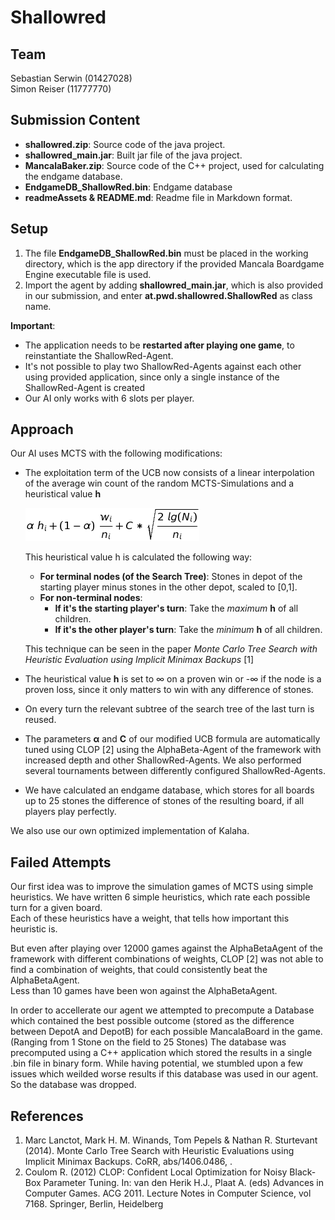 # Shallowred

## Team
Sebastian Serwin (01427028)  
Simon Reiser (11777770)

## Submission Content
- **shallowred.zip**: Source code of the java project.
- **shallowred_main.jar**: Built jar file of the java project.
- **MancalaBaker.zip**: Source code of the C++ project, used for calculating the endgame database.
- **EndgameDB_ShallowRed.bin**: Endgame database
- **readmeAssets & README.md**: Readme file in Markdown format.

## Setup
1. The file **EndgameDB_ShallowRed.bin** must be placed in the working directory, which is the app directory if the provided Mancala Boardgame Engine executable file is used.
2. Import the agent by adding **shallowred_main.jar**, which is also provided in our submission, and enter **at.pwd.shallowred.ShallowRed** as class name.

**Important**: 
- The application needs to be **restarted after playing one game**, to reinstantiate the ShallowRed-Agent.
- It's not possible to play two ShallowRed-Agents against each other using provided application, since only a single instance of the ShallowRed-Agent is created
- Our AI only works with 6 slots per player.


## Approach
Our AI uses MCTS with the following modifications:
- The exploitation term of the UCB now consists of a linear interpolation of the average win count of the random MCTS-Simulations and a heuristical value **h**
    <!---\alpha\ h_i + (1-\alpha)\ \frac{w_i}{n_i} + C *  \sqrt{\frac{2\ lg(N_i)}{n_i}} --->
    ![Modified UCB](/readmeAssets/Modified_UCB.png)
    
    This heuristical value h is calculated the following way:
    - **For terminal nodes (of the Search Tree)**: Stones in depot of the starting player minus stones in the other depot, scaled to [0,1].
    - **For non-terminal nodes**: 
        - **If it's the starting player's turn**: Take the *maximum* **h** of all children.
        - **If it's the other player's turn**: Take the *minimum* **h** of all children.
    
    This technique can be seen in the paper *Monte Carlo Tree Search with Heuristic Evaluation using Implicit Minimax Backups* [1]

- The heuristical value **h** is set to ∞ on a proven win or -∞ if the node is a proven loss, since it only matters to win with any difference of stones.
- On every turn the relevant subtree of the search tree of the last turn is reused.
- The parameters **α** and **C** of our modified UCB formula are automatically tuned using CLOP [2] using the AlphaBeta-Agent of the framework with increased depth and other ShallowRed-Agents. We also performed several tournaments between differently configured ShallowRed-Agents.
- We have calculated an endgame database, which stores for all boards up to 25 stones the difference of stones of the resulting board, if all players play perfectly.

We also use our own optimized implementation of Kalaha.

## Failed Attempts
Our first idea was to improve the simulation games of MCTS using simple heuristics. We have written 6 simple heuristics, which rate each possible turn for a given board.  
Each of these heuristics have a weight, that tells how important this heuristic is.  

But even after playing over 12000 games against the AlphaBetaAgent of the framework with different combinations of weights, CLOP [2] was not able to find a combination of weights, that could consistently beat the AlphaBetaAgent.  
Less than 10 games have been won against the AlphaBetaAgent. 

In order to accellerate our agent we attempted to precompute a Database which contained the best possible outcome (stored as the difference between DepotA and DepotB) for each possible MancalaBoard in the game. (Ranging from 1 Stone on the field to 25 Stones)
The database was precomputed using a C++ application which stored the results in a single .bin file in binary form.
While having potential, we stumbled upon a few issues which weilded worse results if this database was used in our agent.
So the database was dropped.

## References
1. Marc Lanctot, Mark H. M. Winands, Tom Pepels & Nathan R. Sturtevant (2014). Monte Carlo Tree Search with Heuristic Evaluations using Implicit Minimax Backups. CoRR, abs/1406.0486, .
2. Coulom R. (2012) CLOP: Confident Local Optimization for Noisy Black-Box Parameter Tuning. In: van den Herik H.J., Plaat A. (eds) Advances in Computer Games. ACG 2011. Lecture Notes in Computer Science, vol 7168. Springer, Berlin, Heidelberg
